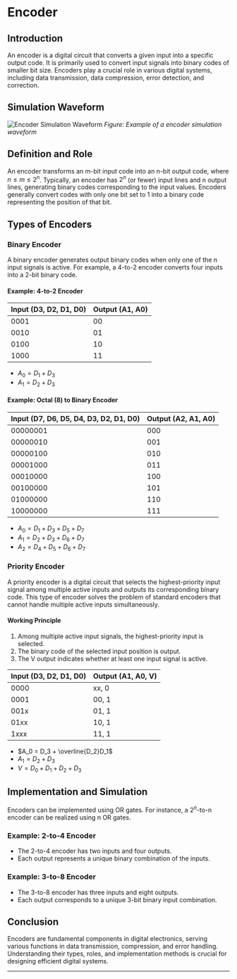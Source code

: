 # Encoder

## Introduction

An encoder is a digital circuit that converts a given input into a specific output code. It is primarily used to convert input signals into binary codes of smaller bit size. Encoders play a crucial role in various digital systems, including data transmission, data compression, error detection, and correction.



## Simulation Waveform
![Encoder Simulation Waveform](https://github.com/user-attachments/assets/0aacd71e-d756-4068-b3fe-a27d98158ec4)
*Figure: Example of a encoder simulation waveform*

## Definition and Role

An encoder transforms an m-bit input code into an n-bit output code, where $n \leq m \leq 2^n$. Typically, an encoder has $2^n$ (or fewer) input lines and n output lines, generating binary codes corresponding to the input values. Encoders generally convert codes with only one bit set to 1 into a binary code representing the position of that bit.

## Types of Encoders

### Binary Encoder

A binary encoder generates output binary codes when only one of the n input signals is active. For example, a 4-to-2 encoder converts four inputs into a 2-bit binary code.

#### Example: 4-to-2 Encoder

| Input (D3, D2, D1, D0) | Output (A1, A0) |
|------------------------|-----------------|
| 0001                   | 00              |
| 0010                   | 01              |
| 0100                   | 10              |
| 1000                   | 11              |

- $A_0 = D_1 + D_3$
- $A_1 = D_2 + D_3$

#### Example: Octal (8) to Binary Encoder

| Input (D7, D6, D5, D4, D3, D2, D1, D0) | Output (A2, A1, A0) |
|----------------------------------------|---------------------|
| 00000001                               | 000                 |
| 00000010                               | 001                 |
| 00000100                               | 010                 |
| 00001000                               | 011                 |
| 00010000                               | 100                 |
| 00100000                               | 101                 |
| 01000000                               | 110                 |
| 10000000                               | 111                 |

- $A_0 = D_1 + D_3 + D_5 + D_7$
- $A_1 = D_2 + D_3 + D_6 + D_7$
- $A_2 = D_4 + D_5 + D_6 + D_7$

### Priority Encoder

A priority encoder is a digital circuit that selects the highest-priority input signal among multiple active inputs and outputs its corresponding binary code. This type of encoder solves the problem of standard encoders that cannot handle multiple active inputs simultaneously.

#### Working Principle

1. Among multiple active input signals, the highest-priority input is selected.
2. The binary code of the selected input position is output.
3. The V output indicates whether at least one input signal is active.

| Input (D3, D2, D1, D0) | Output (A1, A0, V) |
|------------------------|--------------------|
| 0000                   | xx, 0              |
| 0001                   | 00, 1              |
| 001x                   | 01, 1              |
| 01xx                   | 10, 1              |
| 1xxx                   | 11, 1              |

- $A_0 = D_3 + \overline{D_2}D_1$
- $A_1 = D_2 + D_3$
- $V = D_0 + D_1 + D_2 + D_3$

## Implementation and Simulation

Encoders can be implemented using OR gates. For instance, a $2^n$-to-n encoder can be realized using n OR gates.

### Example: 2-to-4 Encoder

- The 2-to-4 encoder has two inputs and four outputs.
- Each output represents a unique binary combination of the inputs.

### Example: 3-to-8 Encoder

- The 3-to-8 encoder has three inputs and eight outputs.
- Each output corresponds to a unique 3-bit binary input combination.

## Conclusion

Encoders are fundamental components in digital electronics, serving various functions in data transmission, compression, and error handling. Understanding their types, roles, and implementation methods is crucial for designing efficient digital systems.

---

